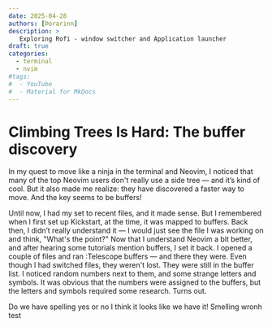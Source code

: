 ```yaml
---
date: 2025-04-28
authors: [Þórarinn]
description: >
   Exploring Rofi - window switcher and Application launcher
draft: true
categories:
  - terminal
  - nvim
#tags:
#  - YouTube
#  - Material for MkDocs
---
```



# Climbing Trees Is Hard: The buffer discovery

In my quest to move like a ninja in the terminal and Neovim, I noticed that many of the top Neovim users don't really use a side tree — and it’s kind of cool.
But it also made me realize: they have discovered a faster way to move.
And the key seems to be buffers!

<!-- more -->

Until now, I had my <leader><leader> set to recent files, and it made sense. But I remembered when I first set up Kickstart, at the time, it was mapped to buffers. Back then, I didn’t really understand it — I would just see the file I was working on and think, "What's the point?"
Now that I understand Neovim a bit better, and after hearing some tutorials mention buffers, I set it back. I opened a couple of files and ran :Telescope buffers — and there they were.
Even though I had switched files, they weren't lost. They were still in the buffer list.
I noticed random numbers next to them, and some strange letters and symbols.
It was obvious that the numbers were assigned to the buffers, but the letters and symbols required some research. Turns out.

Do we have spelling yes or no I think it looks like we have it! Smelling wronh test 
